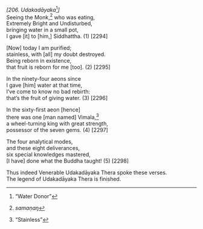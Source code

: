 *\[206. Udakadāyaka*[^1]*\]*  
Seeing the Monk,[^2] who was eating,  
Extremely Bright and Undisturbed,  
bringing water in a small pot,  
I gave \[it\] to \[him,\] Siddhattha. (1) \[2294\]

\[Now\] today I am purified;  
stainless, with \[all\] my doubt destroyed.  
Being reborn in existence,  
that fruit is reborn for me \[too\]. (2) \[2295\]

In the ninety-four aeons since  
I gave \[him\] water at that time,  
I’ve come to know no bad rebirth:  
that’s the fruit of giving water. (3) \[2296\]

In the sixty-first aeon \[hence\]  
there was one \[man named\] Vimala,[^3]  
a wheel-turning king with great strength,  
possessor of the seven gems. (4) \[2297\]

The four analytical modes,  
and these eight deliverances,  
six special knowledges mastered,  
\[I have\] done what the Buddha taught! (5) \[2298\]

Thus indeed Venerable Udakadāyaka Thera spoke these verses.  
The legend of Udakadāyaka Thera is finished.

[^1]: “Water Donor”

[^2]: *samaṇaŋ*

[^3]: “Stainless”
